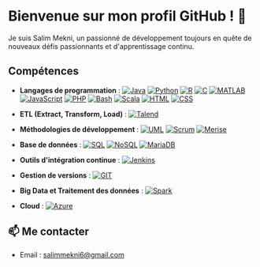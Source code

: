 # Bienvenue sur mon profil GitHub ! 👋

Je suis Salim Mekni, un passionné de développement toujours en quête de nouveaux défis passionnants et d'apprentissage continu.

##  Compétences

- **Langages de programmation** :
  [![Java](https://img.shields.io/badge/Java-007396?style=for-the-badge&logo=java&logoColor=white)](https://docs.oracle.com/en/java/)
  [![Python](https://img.shields.io/badge/Python-3776AB?style=for-the-badge&logo=python&logoColor=white)](https://docs.python.org/3/)
  [![R](https://img.shields.io/badge/R-276DC3?style=for-the-badge&logo=r&logoColor=white)](https://www.r-project.org/)
  [![C](https://img.shields.io/badge/C-00599C?style=for-the-badge&logo=c&logoColor=white)](https://www.iso.org/iso-iec-9899.html)
  [![MATLAB](https://img.shields.io/badge/MATLAB-0076A8?style=for-the-badge&logo=mathworks&logoColor=white)](https://www.mathworks.com/)
  [![JavaScript](https://img.shields.io/badge/JavaScript-F7DF1E?style=for-the-badge&logo=javascript&logoColor=black)](https://developer.mozilla.org/en-US/docs/Web/JavaScript)
  [![PHP](https://img.shields.io/badge/PHP-777BB4?style=for-the-badge&logo=php&logoColor=white)](https://www.php.net/)
  [![Bash](https://img.shields.io/badge/Bash-4EAA25?style=for-the-badge&logo=gnu-bash&logoColor=white)](https://www.gnu.org/software/bash/)
  [![Scala](https://img.shields.io/badge/Scala-DC322F?style=for-the-badge&logo=scala&logoColor=white)](https://www.scala-lang.org/)
  [![HTML](https://img.shields.io/badge/HTML5-E34F26?style=for-the-badge&logo=html5&logoColor=white)](https://developer.mozilla.org/en-US/docs/Web/HTML)
  [![CSS](https://img.shields.io/badge/CSS3-1572B6?style=for-the-badge&logo=css3&logoColor=white)](https://developer.mozilla.org/en-US/docs/Web/CSS)

- **ETL (Extract, Transform, Load)** :
  [![Talend](https://img.shields.io/badge/Talend-1673B6?style=for-the-badge&logo=talend&logoColor=white)](https://www.talend.com/)

- **Méthodologies de développement** :
  [![UML](https://img.shields.io/badge/UML-005571?style=for-the-badge&logo=uml&logoColor=white)](https://www.uml.org/)
  [![Scrum](https://img.shields.io/badge/Scrum-6DB33F?style=for-the-badge&logo=scrum&logoColor=white)](https://www.scrum.org/)
  [![Merise](https://img.shields.io/badge/Merise-FF8C00?style=for-the-badge&logo=merise&logoColor=white)](https://fr.wikipedia.org/wiki/Merise)

- **Base de données** :
  [![SQL](https://img.shields.io/badge/SQL-4479A1?style=for-the-badge&logo=microsoft-sql-server&logoColor=white)](https://www.microsoft.com/en-us/sql-server)
  [![NoSQL](https://img.shields.io/badge/NoSQL-4DB33D?style=for-the-badge&logo=nosql-database&logoColor=white)](https://www.mongodb.com/)
  [![MariaDB](https://img.shields.io/badge/MariaDB-003545?style=for-the-badge&logo=mariadb&logoColor=white)](https://mariadb.org/)

- **Outils d'intégration continue** :
  [![Jenkins](https://img.shields.io/badge/Jenkins-D24939?style=for-the-badge&logo=jenkins&logoColor=white)](https://www.jenkins.io/)

- **Gestion de versions** :
  [![GIT](https://img.shields.io/badge/GIT-F05032?style=for-the-badge&logo=git&logoColor=white)](https://git-scm.com/)

- **Big Data et Traitement des données** :
  [![Spark](https://img.shields.io/badge/Spark-E25A1C?style=for-the-badge&logo=apache-spark&logoColor=white)](https://spark.apache.org/)

- **Cloud** :
  [![Azure](https://img.shields.io/badge/Azure-0089D6?style=for-the-badge&logo=microsoft-azure&logoColor=white)](https://azure.microsoft.com/)


## 📫 Me contacter

- Email : salimmekni6@gmail.com
